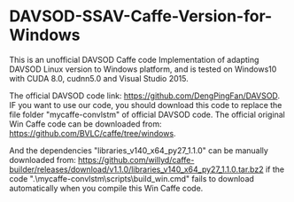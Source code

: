# DAVSOD-SSAV-Caffe-Version-for-Windows


This is an unofficial DAVSOD Caffe code Implementation of adapting DAVSOD Linux version to Windows platform, and is tested on Windows10 with CUDA 8.0, cudnn5.0 and Visual Studio 2015.

The official DAVSOD code link: https://github.com/DengPingFan/DAVSOD. 
IF you want to use our code, you should download this code to replace the file folder "mycaffe-convlstm" of official DAVSOD code.
The official original Win Caffe code can be downloaded from: https://github.com/BVLC/caffe/tree/windows.

And the dependencies "libraries_v140_x64_py27_1.1.0" can be manually downloaded from: https://github.com/willyd/caffe-builder/releases/download/v1.1.0/libraries_v140_x64_py27_1.1.0.tar.bz2 if the code ".\mycaffe-convlstm\scripts\build_win.cmd" fails to download automatically when you compile this Win Caffe code.
